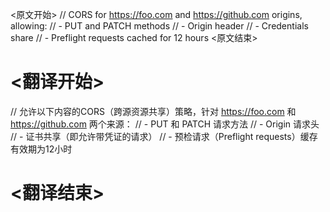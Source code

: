 
<原文开始>
	// CORS for https://foo.com and https://github.com origins, allowing:
	// - PUT and PATCH methods
	// - Origin header
	// - Credentials share
	// - Preflight requests cached for 12 hours
<原文结束>

# <翻译开始>
// 允许以下内容的CORS（跨源资源共享）策略，针对 https://foo.com 和 https://github.com 两个来源：
// - PUT 和 PATCH 请求方法
// - Origin 请求头
// - 证书共享（即允许带凭证的请求）
// - 预检请求（Preflight requests）缓存有效期为12小时
# <翻译结束>

